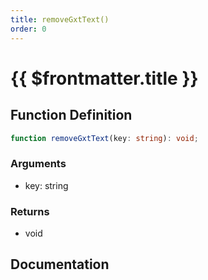 ```yaml
---
title: removeGxtText()
order: 0
---
```


# {{ $frontmatter.title }}

## Function Definition

```ts
function removeGxtText(key: string): void;
```

### Arguments

* key: string

### Returns

* void

## Documentation

<!--@include: ./parts/removeGxtText.md-->
